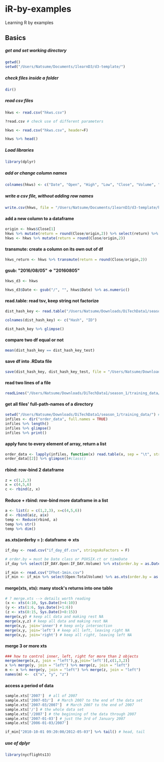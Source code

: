 # iR-by-examples
Learning R by examples

## Basics

##### get and set working directory
```r
getwd()
setwd("/Users/Natsume/Documents/1learnD3/d3-template/")
```

##### check files inside a folder
```r
dir()
```

##### read csv files
```r
hkws <- read.csv("hkws.csv")

?read.csv # check use of different parameters

hkws <- read.csv("hkws.csv", header=F)

hkws %>% head()
```


##### Load libraries
```r
library(dplyr)
```


##### add or change column names
```r
colnames(hkws) <- c("Date", "Open", "High", "Low", "Close", "Volume", "Cash")
```


##### write a csv file, without adding row names
```r
write.csv(hkws, file = "/Users/Natsume/Documents/1learnD3/d3-template/hkwsName.csv", row.names = F)
```

#### add a new column to a dataframe
```r
origin <- hkws$Close[1]
hkws %>% mutate(return = round(Close/origin,2)) %>% select(return) %>% head()
hkws <- hkws %>% mutate(return = round(Close/origin,2))
```

#### transmute: create a column on its own out of df
```r
hkws_return <- hkws %>% transmute(return = round(Close/origin,2))
```

#### gsub: "2016/08/05" => "20160805"
```r
hkws_d3 <- hkws

hkws_d3$Date <- gsub("/", "", hkws$Date) %>% as.numeric()
```

#### read.table: read tsv, keep string not factorize
```r
dist_hash_key <- read.table("/Users/Natsume/Downloads/DiTechData1/season_1/training_data/cluster_map/cluster_map", sep = "\t", stringsAsFactors = F)

colnames(dist_hash_key) <- c("Hash", "ID")

dist_hash_key %>% glimpse()
```

#### compare two df equal or not
```r
mean(dist_hash_key == dist_hash_key_test)
```


#### save df into .RData file
```r
save(dist_hash_key, dist_hash_key_test, file = "/Users/Natsume/Downloads/DiTechCleanData/hash_key_train_test.RData")
```

#### read two lines of a file
```r
readLines("/Users/Natsume/Downloads/DiTechData1/season_1/training_data/order_data/order_data_2016-01-01", 2)
```

#### get all files' full-path-names of a directory
```r
setwd("/Users/Natsume/Downloads/DiTechData1/season_1/training_data/") # order_data is a sub-folder name
infiles <- dir("order_data", full.names = TRUE)
infiles %>% length()
infiles %>% glimpse()
infiles %>% print()
```

#### apply func to every element of array, return a list
```r
order_data <- lapply(infiles, function(x) read.table(x, sep = "\t", stringsAsFactors = F))
order_data[[2]] %>% glimpse()#class()
```

#### rbind: row-bind 2 dataframe
```r
z = c(1,2,3)
x = c(4,5,6)
c <- rbind(z, x)
```


#### Reduce + rbind: row-bind more dataframe in a list
```r
a <- list(z = c(1,2,3), x=c(4,5,6))
d <- rbind(a$z, a$x)
temp <- Reduce(rbind, a)
temp %>% str()
temp %>% dim()
```

#### as.xts(orderby = ): dataframe => xts
```r
if_day <- read.csv("if_day_df.csv", stringsAsFactors = F)

# order.by = must be Date class or POXSIX.ct or timeDate
if_day %>% select(IF_DAY.Open:IF_DAY.Volume) %>% xts(order.by = as.Date(if_day$IF_DAY.Date))  %>% glimpse()

if_min <- read.csv("IFhot-1min.csv")
if_min <- if_min %>% select(Open:TotalVolume) %>% as.xts(order.by = as.POSIXct(if_min$Date))
```

#### merge(xts, xts): many stock's returns into one table
```r
# ? merge.xts --> details worth reading
(x <- xts(4:10, Sys.Date()+4:10))
(y <- xts(1:6, Sys.Date()+1:6))
(z <- xts(8:15, Sys.Date()+8:15))
merge(x,y) # keep all data and making rest NA
merge(x,y,z) # keep all data and making rest NA
merge(x,y, join='inner') # keep only intersection
merge(x,y, join='left') # keep all left, leaving right NA
merge(x,y, join='right') # keep all right, leaving left NA
```

#### merge 3 or more xts
```r
### how to control inner, left, right for more than 2 objects
merge(merge(x,z, join = "left"),y,join='left')[,c(1,3,2)]
x %>% merge(y, join = "left") %>% merge(z, join = "left")
m <- x %>% merge(y, join = "left") %>% merge(z, join = "left")
names(m) <-  c("x", "y", "z")
```

#### access a period of data
```r
sample.xts['2007']  # all of 2007
sample.xts['2007-03/']  # March 2007 to the end of the data set
sample.xts['2007-03/2007']  # March 2007 to the end of 2007
sample.xts['/'] # the whole data set
sample.xts['/2007'] # the beginning of the data through 2007
sample.xts['2007-01-03'] # just the 3rd of January 2007
sample.xts['2006-01-03/2007']

if_min["2010-10-01 09:20:00/2012-05-03"] %>% tail() # head, tail
```



##### use of dplyr
```r
library(nycflights13)

```

